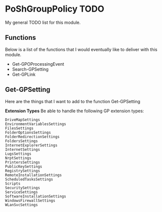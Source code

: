 # PoShGroupPolicy TODO

My general TODO list for this module.

## Functions

Below is a list of the functions that I would eventually like to deliver with this module.

* Get-GPOProcessingEvent
* Search-GPSetting
* Get-GPLink

## Get-GPSetting

Here are the things that I want to add to the function Get-GPSetting

**Extension Types**
Be able to handle the following GP extension types:

    DriveMapSettings
    EnvironmentVariablesSettings
    FilesSettings
    FolderOptionsSettings
    FolderRedirectionSettings
    FoldersSettings
    InternetExplorerSettings
    InternetSettings
    LugsSettings
    NrptSettings
    PrintersSettings
    PublicKeySettings
    RegistrySettings
    RemoteInstallationSettings
    ScheduledTasksSettings
    Scripts
    SecuritySettings
    ServiceSettings
    SoftwareInstallationSettings
    WindowsFirewallSettings
    WLanSvcSettings
